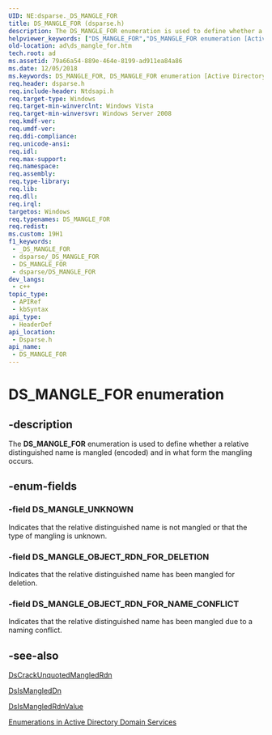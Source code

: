```yaml
---
UID: NE:dsparse._DS_MANGLE_FOR
title: DS_MANGLE_FOR (dsparse.h)
description: The DS_MANGLE_FOR enumeration is used to define whether a relative distinguished name is mangled (encoded) and in what form the mangling occurs.
helpviewer_keywords: ["DS_MANGLE_FOR","DS_MANGLE_FOR enumeration [Active Directory]","DS_MANGLE_OBJECT_RDN_FOR_DELETION","DS_MANGLE_OBJECT_RDN_FOR_NAME_CONFLICT","DS_MANGLE_UNKNOWN","_glines_ds_mangle_for","ad.ds__mangle__for","ad.ds_mangle_for","dsparse/DS_MANGLE_FOR","dsparse/DS_MANGLE_OBJECT_RDN_FOR_DELETION","dsparse/DS_MANGLE_OBJECT_RDN_FOR_NAME_CONFLICT","dsparse/DS_MANGLE_UNKNOWN"]
old-location: ad\ds_mangle_for.htm
tech.root: ad
ms.assetid: 79a66a54-889e-464e-8199-ad911ea84a86
ms.date: 12/05/2018
ms.keywords: DS_MANGLE_FOR, DS_MANGLE_FOR enumeration [Active Directory], DS_MANGLE_OBJECT_RDN_FOR_DELETION, DS_MANGLE_OBJECT_RDN_FOR_NAME_CONFLICT, DS_MANGLE_UNKNOWN, _glines_ds_mangle_for, ad.ds__mangle__for, ad.ds_mangle_for, dsparse/DS_MANGLE_FOR, dsparse/DS_MANGLE_OBJECT_RDN_FOR_DELETION, dsparse/DS_MANGLE_OBJECT_RDN_FOR_NAME_CONFLICT, dsparse/DS_MANGLE_UNKNOWN
req.header: dsparse.h
req.include-header: Ntdsapi.h
req.target-type: Windows
req.target-min-winverclnt: Windows Vista
req.target-min-winversvr: Windows Server 2008
req.kmdf-ver: 
req.umdf-ver: 
req.ddi-compliance: 
req.unicode-ansi: 
req.idl: 
req.max-support: 
req.namespace: 
req.assembly: 
req.type-library: 
req.lib: 
req.dll: 
req.irql: 
targetos: Windows
req.typenames: DS_MANGLE_FOR
req.redist: 
ms.custom: 19H1
f1_keywords:
 - _DS_MANGLE_FOR
 - dsparse/_DS_MANGLE_FOR
 - DS_MANGLE_FOR
 - dsparse/DS_MANGLE_FOR
dev_langs:
 - c++
topic_type:
 - APIRef
 - kbSyntax
api_type:
 - HeaderDef
api_location:
 - Dsparse.h
api_name:
 - DS_MANGLE_FOR
---
```


# DS_MANGLE_FOR enumeration


## -description

The <b>DS_MANGLE_FOR</b> enumeration is used to define whether a 
   relative distinguished name is mangled (encoded) and in what form the mangling occurs.

## -enum-fields

### -field DS_MANGLE_UNKNOWN

Indicates that the relative distinguished name is  not mangled or that the type of mangling is 
      unknown.

### -field DS_MANGLE_OBJECT_RDN_FOR_DELETION

Indicates that the relative distinguished name has been mangled for deletion.

### -field DS_MANGLE_OBJECT_RDN_FOR_NAME_CONFLICT

Indicates that the relative distinguished name has been mangled due to a naming conflict.

## -see-also

<a href="https://docs.microsoft.com/windows/desktop/api/dsparse/nf-dsparse-dscrackunquotedmangledrdna">DsCrackUnquotedMangledRdn</a>



<a href="https://docs.microsoft.com/windows/desktop/api/dsparse/nf-dsparse-dsismangleddna">DsIsMangledDn</a>



<a href="https://docs.microsoft.com/windows/desktop/api/dsparse/nf-dsparse-dsismangledrdnvaluea">DsIsMangledRdnValue</a>



<a href="https://docs.microsoft.com/windows/desktop/AD/enumerations-in-active-directory-domain-services">Enumerations in Active Directory Domain Services</a>

